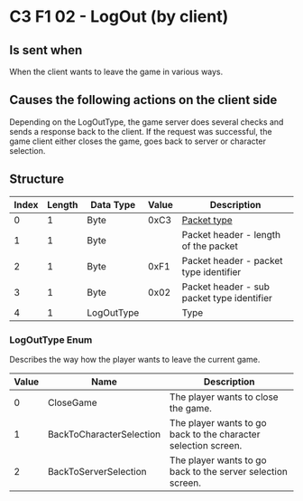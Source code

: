 # C3 F1 02 - LogOut (by client)

## Is sent when

When the client wants to leave the game in various ways.

## Causes the following actions on the client side

Depending on the LogOutType, the game server does several checks and sends a response back to the client. If the request was successful, the game client either closes the game, goes back to server or character selection.

## Structure

| Index | Length | Data Type | Value | Description |
|-------|--------|-----------|-------|-------------|
| 0 | 1 |   Byte   | 0xC3  | [Packet type](PacketTypes.md) |
| 1 | 1 |    Byte   |      | Packet header - length of the packet |
| 2 | 1 |    Byte   | 0xF1  | Packet header - packet type identifier |
| 3 | 1 |    Byte   | 0x02  | Packet header - sub packet type identifier |
| 4 | 1 | LogOutType |  | Type |

### LogOutType Enum

Describes the way how the player wants to leave the current game.

| Value | Name | Description |
|-------|------|-------------|
| 0 | CloseGame | The player wants to close the game. |
| 1 | BackToCharacterSelection | The player wants to go back to the character selection screen. |
| 2 | BackToServerSelection | The player wants to go back to the server selection screen. |